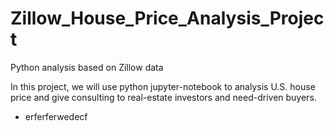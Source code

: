 # Zillow_House_Price_Analysis_Project
Python analysis based on Zillow data 


In this project, we will use python jupyter-notebook to analysis U.S. house price and give consulting to real-estate investors and need-driven buyers.

* erferferwedecf
